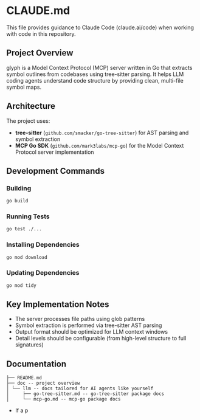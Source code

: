 # CLAUDE.md

This file provides guidance to Claude Code (claude.ai/code) when working with code in this repository.

## Project Overview

glyph is a Model Context Protocol (MCP) server written in Go that extracts symbol outlines from codebases using tree-sitter parsing. It helps LLM coding agents understand code structure by providing clean, multi-file symbol maps.

## Architecture

The project uses:
- **tree-sitter** (`github.com/smacker/go-tree-sitter`) for AST parsing and symbol extraction
- **MCP Go SDK** (`github.com/mark3labs/mcp-go`) for the Model Context Protocol server implementation

## Development Commands

### Building
```bash
go build
```

### Running Tests
```bash
go test ./...
```

### Installing Dependencies
```bash
go mod download
```

### Updating Dependencies
```bash
go mod tidy
```

## Key Implementation Notes

- The server processes file paths using glob patterns
- Symbol extraction is performed via tree-sitter AST parsing
- Output format should be optimized for LLM context windows
- Detail levels should be configurable (from high-level structure to full signatures)

## Documentation

```
├── README.md
├── doc -- project overview
│ └── llm -- docs tailored for AI agents like yourself
│     ├── go-tree-sitter.md -- go-tree-sitter package docs
│     └── mcp-go.md -- mcp-go package docs
```

- If a p